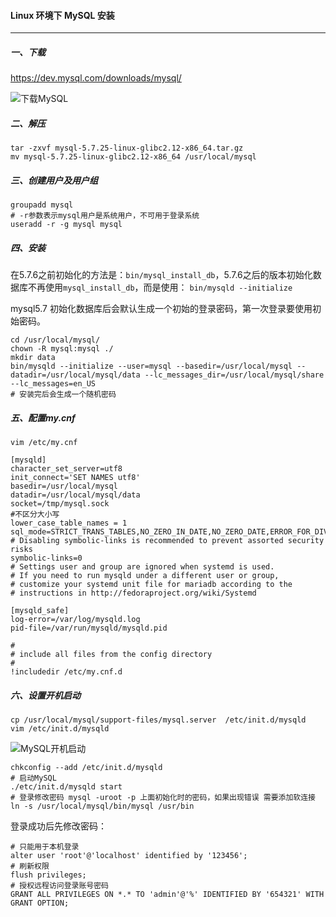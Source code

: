 #### Linux 环境下 MySQL 安装

---

##### 一、下载

https://dev.mysql.com/downloads/mysql/

![下载MySQL](F:\总结\截图\技术篇\Linux\下载MySQL.png)

##### 二、解压

```shell
tar -zxvf mysql-5.7.25-linux-glibc2.12-x86_64.tar.gz
mv mysql-5.7.25-linux-glibc2.12-x86_64 /usr/local/mysql
```

##### 三、创建用户及用户组

```shell
groupadd mysql
# -r参数表示mysql用户是系统用户，不可用于登录系统
useradd -r -g mysql mysql
```

##### 四、安装

在5.7.6之前初始化的方法是：`bin/mysql_install_db`，5.7.6之后的版本初始化数据库不再使用`mysql_install_db`，而是使用： `bin/mysqld --initialize`

mysql5.7 初始化数据库后会默认生成一个初始的登录密码，第一次登录要使用初始密码。

```shell
cd /usr/local/mysql/
chown -R mysql:mysql ./
mkdir data
bin/mysqld --initialize --user=mysql --basedir=/usr/local/mysql --datadir=/usr/local/mysql/data --lc_messages_dir=/usr/local/mysql/share --lc_messages=en_US
# 安装完后会生成一个随机密码
```

##### 五、配置my.cnf

```shell
vim /etc/my.cnf
```

```shell
[mysqld]
character_set_server=utf8
init_connect='SET NAMES utf8'
basedir=/usr/local/mysql
datadir=/usr/local/mysql/data
socket=/tmp/mysql.sock
#不区分大小写
lower_case_table_names = 1
sql_mode=STRICT_TRANS_TABLES,NO_ZERO_IN_DATE,NO_ZERO_DATE,ERROR_FOR_DIVISION_BY_ZERO,NO_AUTO_CREATE_USER,NO_ENGINE_SUBSTITUTION
# Disabling symbolic-links is recommended to prevent assorted security risks
symbolic-links=0
# Settings user and group are ignored when systemd is used.
# If you need to run mysqld under a different user or group,
# customize your systemd unit file for mariadb according to the
# instructions in http://fedoraproject.org/wiki/Systemd

[mysqld_safe]
log-error=/var/log/mysqld.log
pid-file=/var/run/mysqld/mysqld.pid

#
# include all files from the config directory
#
!includedir /etc/my.cnf.d
```

##### 六、设置开机启动

```shell
cp /usr/local/mysql/support-files/mysql.server  /etc/init.d/mysqld
vim /etc/init.d/mysqld
```

![MySQL开机启动](F:\总结\截图\技术篇\Linux\MySQL开机启动.png)

```shell
chkconfig --add /etc/init.d/mysqld
# 启动MySQL
./etc/init.d/mysqld start
# 登录修改密码 mysql -uroot -p 上面初始化时的密码，如果出现错误 需要添加软连接
ln -s /usr/local/mysql/bin/mysql /usr/bin
```

登录成功后先修改密码：

```shell
# 只能用于本机登录
alter user 'root'@'localhost' identified by '123456';
# 刷新权限
flush privileges;
# 授权远程访问登录账号密码
GRANT ALL PRIVILEGES ON *.* TO 'admin'@'%' IDENTIFIED BY '654321' WITH GRANT OPTION;
```

